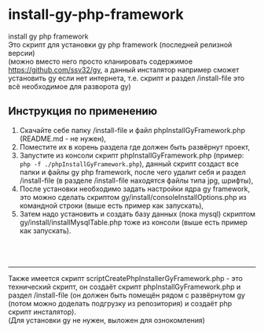 # install-gy-php-framework<br/>
install gy php framework<br/>
Это скрипт для установки gy php framework (последней релизной версии)<br/>
(можно вместо него просто кланировать содержимое https://github.com/ssv32/gy, а данный инсталятор например сможет установить gy если нет интернета, т.е. скрипт и раздел /install-file это всё необходимое для разворота gy)
<br/>

## Инструкция по применению
1. Cкачайте себе папку /install-file и файл phpInstallGyFramework.php (README.md - не нужен), <br/>
2. Поместите их в корень раздела где должен быть развёрнут проект,<br/>
3. Запустите из консоли скрипт phpInstallGyFramework.php (пример: `php -f ./phpInstallGyFramework.php`), данный скрипт создаст все папки и файлы gy php framework, после чего удалит себя и раздел /install-file (в разделе /install-file находятся файлы типа jpg, шрифты),<br/>
4. После установки необходимо задать настройки ядра gy framework, это можно сделать скриптом gy/install/consoleInstallOptions.php из командной строки (выше есть пример как запускать), <br/>
5. Затем надо установить и создать базу данных (пока mysql) скриптом gy/install/installMysqlTable.php тоже из консоли  (выше есть пример как запускать). <br/>
<br/><br/><br/>

---
Также имеется скрипт scriptCreatePhpInstallerGyFramework.php - это технический скрипт, он создаёт скрипт phpInstallGyFramework.php и раздел /install-file (он должен быть помещён рядом с развёрнутом gy (потом можно доделать подгрузку из репозитория) и создаёт php скрипт инсталятор). 
<br/>
(Для установки gy не нужен, выложен для ознокомления)
